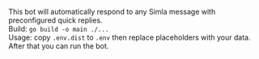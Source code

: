 This bot will automatically respond to any Simla message with preconfigured quick replies.  
Build: `go build -o main ./...`  
Usage: copy `.env.dist` to `.env` then replace placeholders with your data. After that you can run the bot.

